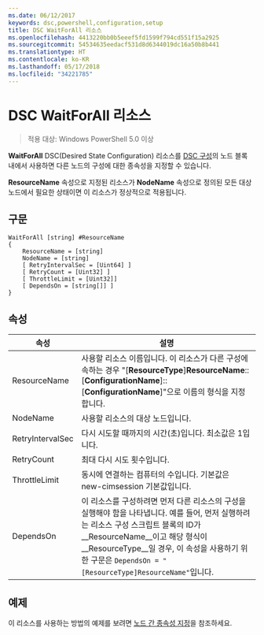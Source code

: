 ```yaml
---
ms.date: 06/12/2017
keywords: dsc,powershell,configuration,setup
title: DSC WaitForAll 리소스
ms.openlocfilehash: 4413220bb0b5eeef5fd1599f794cd551f15a2925
ms.sourcegitcommit: 54534635eedacf531d8d6344019dc16a50b8b441
ms.translationtype: HT
ms.contentlocale: ko-KR
ms.lasthandoff: 05/17/2018
ms.locfileid: "34221785"
---
```

# <a name="dsc-waitforall-resource"></a>DSC WaitForAll 리소스

> 적용 대상: Windows PowerShell 5.0 이상

**WaitForAll** DSC(Desired State Configuration) 리소스를 [DSC 구성](configurations.md)의 노드 블록 내에서 사용하면 다른 노드의 구성에 대한 종속성을 지정할 수 있습니다.

**ResourceName** 속성으로 지정된 리소스가 **NodeName** 속성으로 정의된 모든 대상 노드에서 필요한 상태이면 이 리소스가 정상적으로 적용됩니다.


## <a name="syntax"></a>구문

```
WaitForAll [string] #ResourceName
{
    ResourceName = [string]
    NodeName = [string]
    [ RetryIntervalSec = [Uint64] ]
    [ RetryCount = [Uint32] ]
    [ ThrottleLimit = [Uint32]]
    [ DependsOn = [string[]] ]
}
```

## <a name="properties"></a>속성

|  속성  |  설명   |
|---|---|
| ResourceName| 사용할 리소스 이름입니다. 이 리소스가 다른 구성에 속하는 경우 "[__ResourceType__]__ResourceName__::[__ConfigurationName__]::[__ConfigurationName__]"으로 이름의 형식을 지정합니다.|
| NodeName| 사용할 리소스의 대상 노드입니다.|
| RetryIntervalSec| 다시 시도할 때까지의 시간(초)입니다. 최소값은 1입니다.|
| RetryCount| 최대 다시 시도 횟수입니다.|
| ThrottleLimit| 동시에 연결하는 컴퓨터의 수입니다. 기본값은 new-cimsession 기본값입니다.|
| DependsOn | 이 리소스를 구성하려면 먼저 다른 리소스의 구성을 실행해야 함을 나타냅니다. 예를 들어, 먼저 실행하려는 리소스 구성 스크립트 블록의 ID가 __ResourceName__이고 해당 형식이 __ResourceType__일 경우, 이 속성을 사용하기 위한 구문은 `DependsOn = "[ResourceType]ResourceName"`입니다.|


## <a name="example"></a>예제

이 리소스를 사용하는 방법의 예제를 보려면 [노드 간 종속성 지정](crossNodeDependencies.md)을 참조하세요.